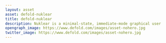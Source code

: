 ```yaml
---
layout: asset
asset: defold-nuklear
title: defold-nuklear
description: Nuklear is a minimal-state, immediate-mode graphical user interface toolkit.
opengraph_image: https://www.defold.com/images/asset-nohero.jpg
twitter_image: https://www.defold.com/images/asset-nohero.jpg
---
```

